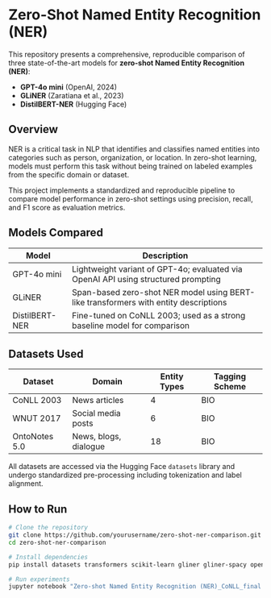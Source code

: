 # Zero-Shot Named Entity Recognition (NER)

This repository presents a comprehensive, reproducible comparison of three state-of-the-art models for **zero-shot Named Entity Recognition (NER)**:

- **GPT-4o mini** (OpenAI, 2024)  
- **GLiNER** (Zaratiana et al., 2023)  
- **DistilBERT-NER** (Hugging Face)

## Overview

NER is a critical task in NLP that identifies and classifies named entities into categories such as person, organization, or location. In zero-shot learning, models must perform this task without being trained on labeled examples from the specific domain or dataset.

This project implements a standardized and reproducible pipeline to compare model performance in zero-shot settings using precision, recall, and F1 score as evaluation metrics.

## Models Compared

| Model          | Description                                                                          |
|----------------|--------------------------------------------------------------------------------------|
| GPT-4o mini    | Lightweight variant of GPT-4o; evaluated via OpenAI API using structured prompting   |
| GLiNER         | Span-based zero-shot NER model using BERT-like transformers with entity descriptions |
| DistilBERT-NER | Fine-tuned on CoNLL 2003; used as a strong baseline model for comparison             |

## Datasets Used

| Dataset       | Domain                  | Entity Types | Tagging Scheme |
|---------------|--------------------------|---------------|-----------------|
| CoNLL 2003    | News articles            | 4             | BIO             |
| WNUT 2017     | Social media posts       | 6             | BIO             |
| OntoNotes 5.0 | News, blogs, dialogue    | 18            | BIO             |

All datasets are accessed via the Hugging Face `datasets` library and undergo standardized pre-processing including tokenization and label alignment.


## How to Run

```bash
# Clone the repository
git clone https://github.com/yourusername/zero-shot-ner-comparison.git
cd zero-shot-ner-comparison

# Install dependencies
pip install datasets transformers scikit-learn gliner gliner-spacy openai

# Run experiments
jupyter notebook "Zero-shot Named Entity Recognition (NER)_CoNLL_final.ipynb"
